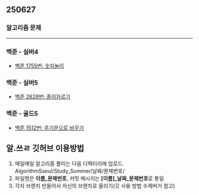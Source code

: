 ## 250627

### 알고리즘 문제

---

### 백준 - 실버4
- [백준 1755번: 숫자놀이](https://www.acmicpc.net/problem/1755)

### 백준 - 실버5
- [백준 2628번: 종이자르기](https://www.acmicpc.net/problem/2628)

### 백준 - 골드5
- [백준 1512번: 주기문으로 바꾸기](https://www.acmicpc.net/problem/1512)


## 알.쓰ㄹ 깃허브 이용방법
1. 매일매일 알고리즘 풀이는 다음 디렉터리에 업로드. AlgorithmSseul/Study_Summer/날짜/문제번호/
2. 파일명은 **이름_문제번호**, 커밋 메시지는 **[이름]_날짜_문제번호**로 통일
3. 각자 브랜치 만들어서 자신의 브랜치로 올리기(깃 사용 방법 수제버거 참고)
